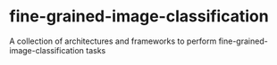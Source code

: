 # fine-grained-image-classification
A collection of architectures and frameworks to perform fine-grained-image-classification tasks
